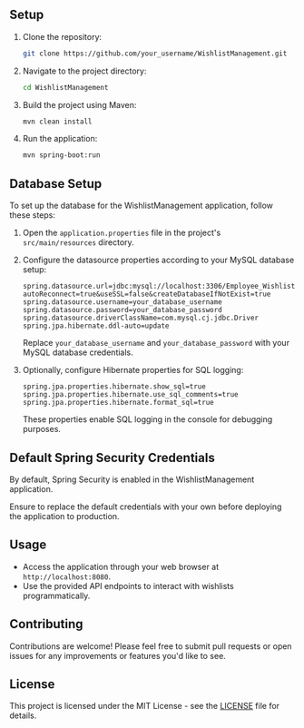 ## Setup

1. Clone the repository:

   ```bash
   git clone https://github.com/your_username/WishlistManagement.git
   ```

2. Navigate to the project directory:

   ```bash
   cd WishlistManagement
   ```

3. Build the project using Maven:

   ```bash
   mvn clean install
   ```

4. Run the application:

   ```bash
   mvn spring-boot:run
   ```


## Database Setup

To set up the database for the WishlistManagement application, follow these steps:

1. Open the `application.properties` file in the project's `src/main/resources` directory.

2. Configure the datasource properties according to your MySQL database setup:
   ```
   spring.datasource.url=jdbc:mysql://localhost:3306/Employee_Wishlist?autoReconnect=true&useSSL=false&createDatabaseIfNotExist=true
   spring.datasource.username=your_database_username
   spring.datasource.password=your_database_password
   spring.datasource.driverClassName=com.mysql.cj.jdbc.Driver
   spring.jpa.hibernate.ddl-auto=update
   ```

   Replace `your_database_username` and `your_database_password` with your MySQL database credentials.

3. Optionally, configure Hibernate properties for SQL logging:
   ```
   spring.jpa.properties.hibernate.show_sql=true
   spring.jpa.properties.hibernate.use_sql_comments=true
   spring.jpa.properties.hibernate.format_sql=true
   ```

   These properties enable SQL logging in the console for debugging purposes.

## Default Spring Security Credentials

By default, Spring Security is enabled in the WishlistManagement application.

Ensure to replace the default credentials with your own before deploying the application to production.

## Usage

- Access the application through your web browser at `http://localhost:8080`.
- Use the provided API endpoints to interact with wishlists programmatically.

## Contributing

Contributions are welcome! Please feel free to submit pull requests or open issues for any improvements or features you'd like to see.

## License

This project is licensed under the MIT License - see the [LICENSE](LICENSE) file for details.
